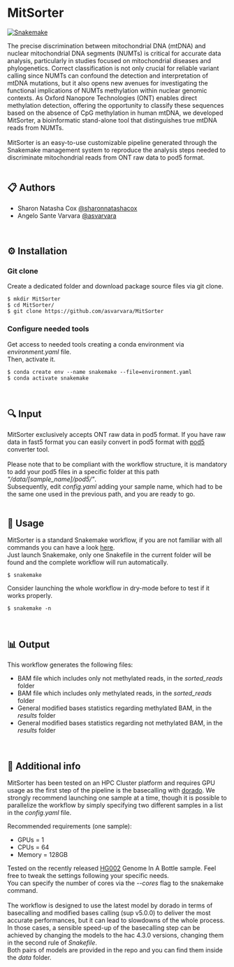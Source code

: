 # MitSorter

[![Snakemake](https://img.shields.io/badge/snakemake-≥8.4.4-brightgreen.svg)](https://snakemake.bitbucket.io)

The precise discrimination between mitochondrial DNA (mtDNA) and nuclear mitochondrial DNA segments (NUMTs) is critical for accurate data analysis, particularly in studies focused on mitochondrial diseases and phylogenetics. Correct classification is not only crucial for reliable variant calling since NUMTs can confound the detection and interpretation of mtDNA mutations, but it also opens new avenues for investigating the functional implications of NUMTs methylation within nuclear genomic contexts. As Oxford Nanopore Technologies (ONT) enables direct methylation detection, offering the opportunity to classify these sequences based on the absence of CpG methylation in human mtDNA, we developed MitSorter, a bioinformatic stand-alone tool that distinguishes true mtDNA reads from NUMTs. 
<br/>
<br/>
MitSorter is an easy-to-use customizable pipeline generated through the Snakemake management system to reproduce the analysis steps needed to discriminate mitochondrial reads from ONT raw data to pod5 format.
<br/>
<br/>

##  📋  Authors

* Sharon Natasha Cox [@sharonnatashacox](https://github.com/sharonnatashacox)
* Angelo Sante Varvara [@asvarvara](https://github.com/asvarvara)
<br/>

##  ⚙️  Installation

### Git clone

Create a dedicated folder and download package source files via git clone.

```
$ mkdir MitSorter
$ cd MitSorter/
$ git clone https://github.com/asvarvara/MitSorter
```

### Configure needed tools

Get access to needed tools creating a conda environment via *environment.yaml* file. 
<br/>
Then, activate it.

```
$ conda create env --name snakemake --file=environment.yaml
$ conda activate snakemake
```
<br/>

##  🔍  Input

MitSorter exclusively accepts ONT raw data in pod5 format. If you have raw data in fast5 format you can easily convert in pod5 format with [pod5](https://github.com/nanoporetech/pod5-file-format) converter tool.
<br/>
<br/>
Please note that to be compliant with the workflow structure, it is mandatory to add your pod5 files in a specific folder at this path *"/data/[sample_name]/pod5/"*.
<br/>
Subsequently, edit *config.yaml* adding your sample name, which had to be the same one used in the previous path, and you are ready to go.
<br/>
<br/>

##  🔧  Usage

MitSorter is a standard Snakemake workflow, if you are not familiar with all commands you can have a look [here](https://snakemake.readthedocs.io/en/stable/executing/cli.html#all-options).
<br/>
Just launch Snakemake, only one Snakefile in the current folder will be found and the complete workflow will run automatically.
```
$ snakemake
```
Consider launching the whole workflow in dry-mode before to test if it works properly.
```
$ snakemake -n
```
<br/>

##  📊  Output

This workflow generates the following files:
- BAM file which includes only not methylated reads, in the *sorted_reads* folder
- BAM file which includes only methylated reads, in the *sorted_reads* folder
- General modified bases statistics regarding methylated BAM, in the *results* folder
- General modified bases statistics regarding not methylated BAM, in the *results* folder
<br/>

##  📌  Additional info

MitSorter has been tested on an HPC Cluster platform and requires GPU usage as the first step of the pipeline is the basecalling with [dorado](https://github.com/nanoporetech/dorado). We strongly recommend launching one sample at a time, though it is possible to parallelize the workflow by simply specifying two different samples in a list in the *config.yaml* file.
<br/>

Recommended requirements (one sample):

+ GPUs = 1
+ CPUs = 64
+ Memory = 128GB

Tested on the recently released [HG002](https://labs.epi2me.io/giab-2025.01/) Genome In A Bottle sample. Feel free to tweak the settings following your specific needs.
<br/>
You can specify the number of cores via the *--cores* flag to the snakemake command.
<br/>
<br/>
The workflow is designed to use the latest model by dorado in terms of basecalling and modified bases calling (sup v5.0.0) to deliver the most accurate performances, but it can lead to slowdowns of the whole process. In those cases, a sensible speed-up of the basecalling step can be achieved by changing the models to the hac 4.3.0 versions, changing them in the second rule of *Snakefile*.
<br/>
Both pairs of models are provided in the repo and you can find them inside the *data* folder.
